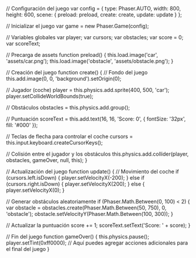 // Configuración del juego
var config = {
  type: Phaser.AUTO,
  width: 800,
  height: 600,
  scene: {
    preload: preload,
    create: create,
    update: update
  }
};

// Inicializar el juego
var game = new Phaser.Game(config);

// Variables globales
var player;
var cursors;
var obstacles;
var score = 0;
var scoreText;

// Precarga de assets
function preload() {
  this.load.image('car', 'assets/car.png');
  this.load.image('obstacle', 'assets/obstacle.png');
}

// Creación del juego
function create() {
  // Fondo del juego
  this.add.image(0, 0, 'background').setOrigin(0);

  // Jugador (coche)
  player = this.physics.add.sprite(400, 500, 'car');
  player.setCollideWorldBounds(true);
  
  // Obstáculos
  obstacles = this.physics.add.group();

  // Puntuación
  scoreText = this.add.text(16, 16, 'Score: 0', { fontSize: '32px', fill: '#000' });

  // Teclas de flecha para controlar el coche
  cursors = this.input.keyboard.createCursorKeys();

  // Colisión entre el jugador y los obstáculos
  this.physics.add.collider(player, obstacles, gameOver, null, this);
}

// Actualización del juego
function update() {
  // Movimiento del coche
  if (cursors.left.isDown) {
    player.setVelocityX(-200);
  } else if (cursors.right.isDown) {
    player.setVelocityX(200);
  } else {
    player.setVelocityX(0);
  }

  // Generar obstáculos aleatoriamente
  if (Phaser.Math.Between(0, 100) < 2) {
    var obstacle = obstacles.create(Phaser.Math.Between(50, 750), 0, 'obstacle');
    obstacle.setVelocityY(Phaser.Math.Between(100, 300));
  }

  // Actualizar la puntuación
  score += 1;
  scoreText.setText('Score: ' + score);
}

// Fin del juego
function gameOver() {
  this.physics.pause();
  player.setTint(0xff0000);
  // Aquí puedes agregar acciones adicionales para el final del juego
}
